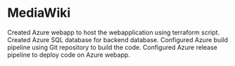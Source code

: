 # MediaWiki
Created Azure webapp to host the webapplication using terraform script.
Created Azure SQL database for backend database.
Configured Azure build pipeline using Git repository to build the code.
Configured Azure release pipeline to deploy code on Azure webapp.
